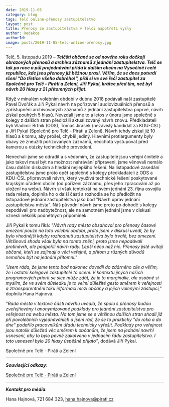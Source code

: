 ```yaml
---
date: 2019-11-05
category: blog
tags: Telč online-přenosy zastupitelstvo
layout: post
title: Přenosy ze zastupitelstva v Telči napotřetí vyšly
author: Redakce
authorId:  
image: posts/2019-11-05-telc-online-prenosy.jpg
---
```


Telč, 5. listopadu 2019 – ***Telčští občané se od nového roku dočkají obrazových přenosů a archivu záznamů z jednání zastupitelstva. Telč se tak po roce a půl projednávání přidá k dalším obcím na Vysočině i celé republice, kde jsou přenosy již běžnou praxí. Věřím, že se dnes potvrdí rčení "Do třetice všeho dobrého!", přál si ve své řeči zastupitel za Společně pro Telč - Piráti a Zelení, Jiří Pykal, krátce před tím, než byl návrh 20 hlasy z 21 přítomných přijat.***

Když v minulém volebním období v dubnu 2018 podávali naši zastupitelé Pavel Dvořák a Jiří Pykal návrh na pořizování audiovizuálních přenosů a zpřístupnění archivovaných záznamů z jednání zastupitelstva poprvé, návrh získal pouhých 5 hlasů. Nevzdali jsme to a letos v únoru jsme společně s kolegy z dalších stran předložili aktualizovaný návrh znovu. Předkladateli byli Vladimír Brtník (ODS), Tomáš Jirásek (nezávislý kandidát za KDU-ČSL) a Jiří Pykal (Společně pro Telč - Piráti a Zelení). Návrh tehdy získal již 10 hlasů a k tomu, aby prošel, chyběl jediný. Hlavními protiargumenty byly obavy ze zneužití pořizovaných záznamů, neochota vystupovat před kamerou a otázky technického provedení.

Nenechali jsme se odradit a s vědomím, že zastupitelé jsou veřejní činitelé a jako takoví musí být na možnost nahrávání připraveni, jsme věnovali nemálo času dalším diskuzím a hledání nejlepšího řešení. Na listopadové zasedání zastupitelstva jsme proto opět společně s kolegy předkladateli z ODS a KDU-ČSL připravovali návrh, který využívá technické řešení poskytované krajským úřadem obcím (od pořízení záznamu, přes jeho zpracování až po uložení na webu). Návrh si však tentokrát na svém jednání 23. října osvojila rada města, doplnila ho o další části a rozhodla se ho předložit na listopadové jednání zastupitelstva jako bod "Návrh úprav jednání zastupitelstva města". Náš původní návrh jsme proto po dohodě s kolegy nepodávali pro nadbytečnost, ale na samotném jednání jsme v diskusi vznesli několik podnětných připomínek.

Jiří Pykal k tomu říká: *"Návrh rady města obsahoval pro přenosy časové omezení pouze na toto volební období, proto jsem v diskusi uvedl, že by bylo vhodnější kdyby rozhodnutí zastupitelstva bylo trvalé, bez omezení. Většinová shoda však byla na tomto znění, proto jsme nepodávali protinávrh, ale podpořili návrh rady. Lepší něco než nic. Přenosy jistě uvítají občané, kteří se zajímají o věci veřejné, a přitom z různých důvodů nemohou být na jednání přítomni."*

*"Jsem ráda, že jsme tento bod nakonec dovedli do zdárného cíle a věřím, že i ostatní kolegové zastupitelé to ocení. V kontextu jiných našich programových priorit se sice může zdát, že je to marginálie, ale osobně si myslím, že ve svém důsledku je to velmi důležité gesto směrem k veřejnosti a ztransparentnění toku informací mezi občany a jejich volenými zástupci,"* doplnila Hana Hajnová.

*"Rada města v textové části návrhu uvedla, že spolu s přenosy budou zveřejňovány i anonymizované podklady pro jednání zastupitelstva pro veřejnost na webu města. Na tom jsme se s většinou dalších stran shodli již při povolebních vyjednáváních a jsem rád, že se to prakticky "do roka a do dne" podařilo pracovníkům úřadu technicky vyřešit. Podklady pro veřejnost jsou natolik důležitá věc směrem k občanům, že jsem na jednání navrhl usnesení, aby to bylo pevně zakotveno v jednacím řádu zastupitelstva. I toto usnesení bylo 20 hlasy úspěšně přijato"*, dodává Jiří Pykal.

Společně pro Telč - Piráti a Zelení

---

***Související odkazy***:

[Společně pro Telč - Piráti a Zelení](https://www.spolecneprotelc.cz/)

---

***Kontakt pro média***:

Hana Hajnová, 721 684 323, hana.hajnova@pirati.cz
